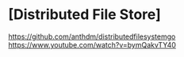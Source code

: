 # [Distributed File Store]

https://github.com/anthdm/distributedfilesystemgo
https://www.youtube.com/watch?v=bymQakvTY40